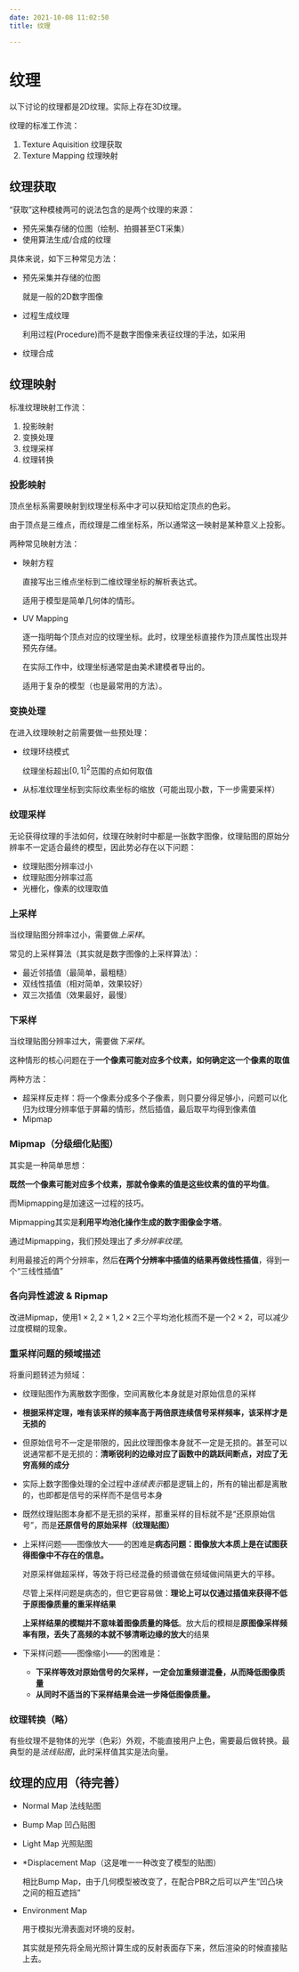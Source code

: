 ```yaml
---
date: 2021-10-08 11:02:50
title: 纹理

---
```

# 纹理
以下讨论的纹理都是2D纹理。实际上存在3D纹理。

纹理的标准工作流：
1. Texture Aquisition 纹理获取
2. Texture Mapping 纹理映射

## 纹理获取
“获取”这种模棱两可的说法包含的是两个纹理的来源：
- 预先采集存储的位图（绘制、拍摄甚至CT采集）
- 使用算法生成/合成的纹理

具体来说，如下三种常见方法：
- 预先采集并存储的位图
  
  就是一般的2D数字图像

- 过程生成纹理
  
  利用过程(Procedure)而不是数字图像来表征纹理的手法，如采用

- 纹理合成

## 纹理映射
标准纹理映射工作流：
1. 投影映射
2. 变换处理
3. 纹理采样
4. 纹理转换

### 投影映射
顶点坐标系需要映射到纹理坐标系中才可以获知给定顶点的色彩。

由于顶点是三维点，而纹理是二维坐标系，所以通常这一映射是某种意义上投影。

两种常见映射方法：
- 映射方程

  直接写出三维点坐标到二维纹理坐标的解析表达式。
  
  适用于模型是简单几何体的情形。

- UV Mapping
  
  逐一指明每个顶点对应的纹理坐标。此时，纹理坐标直接作为顶点属性出现并预先存储。

  在实际工作中，纹理坐标通常是由美术建模者导出的。

  适用于复杂的模型（也是最常用的方法）。

### 变换处理
在进入纹理映射之前需要做一些预处理：

- 纹理环绕模式
  
  纹理坐标超出$[0,1]^2$范围的点如何取值

- 从标准纹理坐标到实际纹素坐标的缩放（可能出现小数，下一步需要采样）

### 纹理采样
无论获得纹理的手法如何，纹理在映射时中都是一张数字图像，纹理贴图的原始分辨率不一定适合最终的模型，因此势必存在以下问题：
- 纹理贴图分辨率过小
- 纹理贴图分辨率过高
- 光栅化，像素的纹理取值

### 上采样
当纹理贴图分辨率过小，需要做*上采样*。

常见的上采样算法（其实就是数字图像的上采样算法）：
- 最近邻插值（最简单，最粗糙）
- 双线性插值（相对简单，效果较好）
- 双三次插值（效果最好，最慢）

### 下采样
当纹理贴图分辨率过大，需要做*下采样*。

这种情形的核心问题在于**一个像素可能对应多个纹素，如何确定这一个像素的取值**


两种方法：
- 超采样反走样：将一个像素分成多个子像素，则只要分得足够小，问题可以化归为纹理分辨率低于屏幕的情形，然后插值，最后取平均得到像素值
- Mipmap
  
### Mipmap（分级细化贴图）
其实是一种简单思想：

**既然一个像素可能对应多个纹素，那就令像素的值是这些纹素的值的平均值**。

而Mipmapping是加速这一过程的技巧。

Mipmapping其实是**利用平均池化操作生成的数字图像金字塔**。

通过Mipmapping，我们预处理出了*多分辨率纹理*。

利用最接近的两个分辨率，然后**在两个分辨率中插值的结果再做线性插值**，得到一个“三线性插值”

### 各向异性滤波 & Ripmap

改进Mipmap，使用$1\times 2, 2\times 1, 2 \times 2$三个平均池化核而不是一个$2\times 2$，可以减少过度模糊的现象。

### 重采样问题的频域描述

将重问题转述为频域：
- 纹理贴图作为离散数字图像，空间离散化本身就是对原始信息的采样
- **根据采样定理，唯有该采样的频率高于两倍原连续信号采样频率，该采样才是无损的**
- 但原始信号不一定是带限的，因此纹理图像本身就不一定是无损的。甚至可以说通常都不是无损的：**清晰锐利的边缘对应了函数中的跳跃间断点，对应了无穷高频的成分**
- 实际上数字图像处理的全过程中*连续表示*都是逻辑上的，所有的输出都是离散的，也即都是信号的采样而不是信号本身
- 既然纹理贴图本身都不是无损的采样，那重采样的目标就不是“还原原始信号”，而是**还原信号的原始采样（纹理贴图）**
- 上采样问题——图像放大——的困难是**病态问题：图像放大本质上是在试图获得图像中不存在的信息。**
  
  对原采样做超采样，等效于将已经混叠的频谱做在频域做间隔更大的平移。

  尽管上采样问题是病态的，但它更容易做：**理论上可以仅通过插值来获得不低于原图像质量的重采样结果**

  **上采样结果的模糊并不意味着图像质量的降低**。放大后的模糊是**原图像采样频率有限，丢失了高频的本就不够清晰边缘的放大**的结果

- 下采样问题——图像缩小——的困难是：
  - **下采样等效对原始信号的欠采样，一定会加重频谱混叠，从而降低图像质量**
  - **从同时不适当的下采样结果会进一步降低图像质量。**

### 纹理转换（略）
有些纹理不是物体的光学（色彩）外观，不能直接用户上色，需要最后做转换。最典型的是*法线贴图*，此时采样值其实是法向量。

## 纹理的应用（待完善）
- Normal Map 法线贴图
- Bump Map 凹凸贴图
- Light Map 光照贴图
- *Displacement Map（这是唯一一种改变了模型的贴图）
  
  相比Bump Map，由于几何模型被改变了，在配合PBR之后可以产生“凹凸块之间的相互遮挡”

- Environment Map
  
  用于模拟光滑表面对环境的反射。

  其实就是预先将全局光照计算生成的反射表面存下来，然后渲染的时候直接贴上去。
